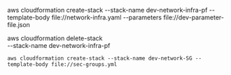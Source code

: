 aws cloudformation create-stack --stack-name dev-network-infra-pf --template-body file://network-infra.yaml --parameters file://dev-parameter-file.json

aws cloudformation delete-stack \
    --stack-name dev-network-infra-pf



    aws cloudformation create-stack --stack-name dev-network-SG --template-body file://sec-groups.yml